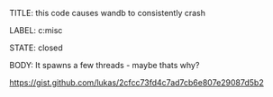 TITLE:
this code causes wandb to consistently crash

LABEL:
c:misc

STATE:
closed

BODY:
It spawns a few threads - maybe thats why?

https://gist.github.com/lukas/2cfcc73fd4c7ad7cb6e807e29087d5b2

